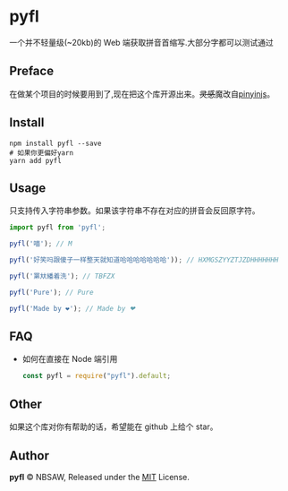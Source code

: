 # pyfl

一个并不轻量级(~20kb)的 Web 端获取拼音首缩写.大部分字都可以测试通过

## Preface

在做某个项目的时候要用到了,现在把这个库开源出来。~~灵感~~魔改自[pinyinjs](https://github.com/sxei/pinyinjs)。

## Install

```shell
npm install pyfl --save
# 如果你更偏好yarn
yarn add pyfl
```

## Usage

只支持传入字符串参数。如果该字符串不存在对应的拼音会反回原字符。

```js
import pyfl from 'pyfl';

pyfl('喵'); // M

pyfl('好笑吗跟傻子一样整天就知道哈哈哈哈哈哈哈')); // HXMGSZYYZTJZDHHHHHHH

pyfl('罤夶繙着洗'); // TBFZX

pyfl('Pure'); // Pure

pyfl('Made by ❤'); // Made by ❤
```

## FAQ

- 如何在直接在 Node 端引用
  ```js
  const pyfl = require("pyfl").default;
  ```

## Other

如果这个库对你有帮助的话，希望能在 github 上给个 star。

## Author

**pyfl** © NBSAW, Released under the [MIT](https://github.com/Nbsaw/pyfl/blob/master/LICENSE) License.
